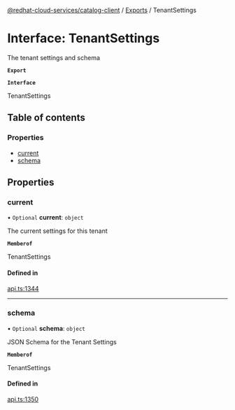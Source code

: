 [@redhat-cloud-services/catalog-client](../README.md) / [Exports](../modules.md) / TenantSettings

# Interface: TenantSettings

The tenant settings and schema

**`Export`**

**`Interface`**

TenantSettings

## Table of contents

### Properties

- [current](TenantSettings.md#current)
- [schema](TenantSettings.md#schema)

## Properties

### current

• `Optional` **current**: `object`

The current settings for this tenant

**`Memberof`**

TenantSettings

#### Defined in

[api.ts:1344](https://github.com/RedHatInsights/javascript-clients/blob/master/packages/catalog/api.ts#L1344)

___

### schema

• `Optional` **schema**: `object`

JSON Schema for the Tenant Settings

**`Memberof`**

TenantSettings

#### Defined in

[api.ts:1350](https://github.com/RedHatInsights/javascript-clients/blob/master/packages/catalog/api.ts#L1350)
